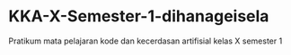 # KKA-X-Semester-1-dihanageisela
Pratikum mata pelajaran kode dan kecerdasan artifisial kelas X semester 1
